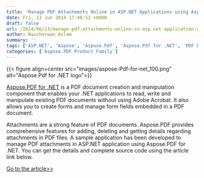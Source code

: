 ```yaml
---
title: 'Manage PDF Attachments Online in ASP.NET Applications using Aspose.PDF for .NET'
date: Fri, 13 Jun 2014 17:48:53 +0000
draft: false
url: /2014/06/13/manage-pdf-attachments-online-in-asp.net-application-using-aspose.pdf-for-.net/
author: Nausherwan Aslam
summary: ''
tags: ['ASP.NET', 'Aspose', 'Aspose.Pdf', 'Aspose.Pdf for .NET', 'PDF Editing', 'attachments', 'download attachments', 'manage attachments']
categories: ['Aspose.PDF Product Family']
---
```




{{< figure align=center src="images/aspose-Pdf-for-net_100.png" alt="Aspose.Pdf for .NET logo">}}


[Aspose.PDF for .NET][1] is a PDF document creation and manipulation component that enables your .NET applications to read, write and manipulate existing PDF documents without using Adobe Acrobat. It also allows you to create forms and manage form fields embedded in a PDF document.

Attachments are a strong feature of PDF documents. Aspose.PDF provides comprehensive features for adding, deleting and getting details regarding attachments in PDF files. A sample application has been developed to manage PDF attachments in ASP.NET application using Aspose.PDF for .NET. You can get the details and complete source code using the article link below.

[Go to the article>>][2]




[1]: https://products.aspose.com/pdf/net
[2]: http://code.msdn.microsoft.com/Manage-PDF-Attachments-d567affb




